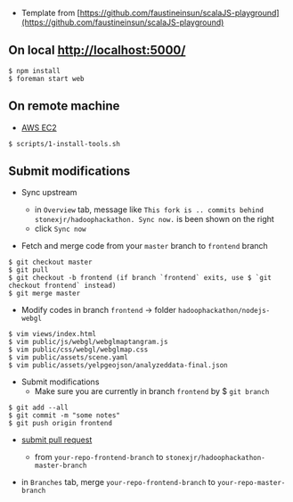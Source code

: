 - Template from [https://github.com/faustineinsun/scalaJS-playground](https://github.com/faustineinsun/scalaJS-playground)

## On local [http://localhost:5000/](http://localhost:5000/)

```
$ npm install
$ foreman start web 
```

## On remote machine

* [AWS EC2](http://ec2-52-6-112-107.compute-1.amazonaws.com:5000/)

```
$ scripts/1-install-tools.sh
```

## Submit modifications

* Sync upstream
    * in `Overview` tab, message like `This fork is .. commits behind stonexjr/hadoophackathon. Sync now.` is been shown on the right 
    * click `Sync now`

* Fetch and merge code from your `master` branch to `frontend` branch

```
$ git checkout master 
$ git pull
$ git checkout -b frontend (if branch `frontend` exits, use $ `git checkout frontend` instead)
$ git merge master
```

* Modify codes in branch `frontend` -> folder `hadoophackathon/nodejs-webgl` 

```
$ vim views/index.html
$ vim public/js/webgl/webglmaptangram.js
$ vim public/css/webgl/webglmap.css
$ vim public/assets/scene.yaml
$ vim public/assets/yelpgeojson/analyzeddata-final.json
```

* Submit modifications
    * Make sure you are currently in branch `frontend` by $ `git branch`

```
$ git add --all
$ git commit -m "some notes" 
$ git push origin frontend
```

* [submit pull request](https://www.atlassian.com/git/tutorials/making-a-pull-request/how-it-works)
    * from `your-repo-frontend-branch` to `stonexjr/hadoophackathon-master-branch`

* in `Branches` tab, merge `your-repo-frontend-branch` to `your-repo-master-branch` 

